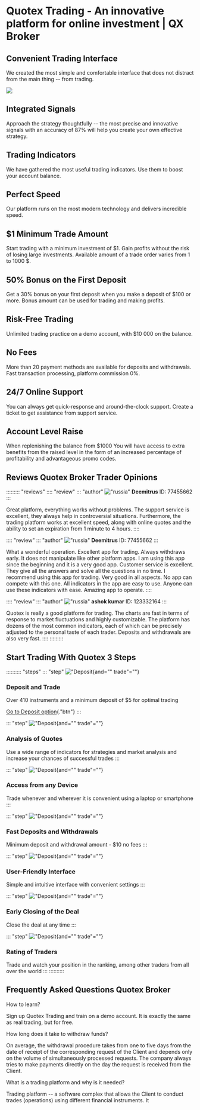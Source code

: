 # Quotex Trading - An innovative platform for online investment \| QX Broker

## Convenient Trading Interface

We created the most simple and comfortable interface that does not
distract from the main thing -- from trading.

[![](https://static.quotex.io/files/12_en/300_250.jpg)](https://traff.sbs/brokerqxlid)

## Integrated Signals

Approach the strategy thoughtfully -- the most precise and innovative
signals with an accuracy of 87% will help you create your own effective
strategy.

## Trading Indicators

We have gathered the most useful trading indicators. Use them to boost
your account balance.

## Perfect Speed

Our platform runs on the most modern technology and delivers incredible
speed.

## \$1 Minimum Trade Amount

Start trading with a minimum investment of \$1. Gain profits without the
risk of losing large investments. Available amount of a trade order
varies from 1 to 1000 \$.

## 50% Bonus on the First Deposit

Get a 30% bonus on your first deposit when you make a deposit of \$100
or more. Bonus amount can be used for trading and making profits.

## Risk-Free Trading

Unlimited trading practice on a demo account, with \$10 000 on the
balance.

## No Fees

More than 20 payment methods are available for deposits and withdrawals.
Fast transaction processing, platform commission 0%.

## 24/7 Online Support

You can always get quick-response and around-the-clock support. Create a
ticket to get assistance from support service.

## Account Level Raise

When replenishing the balance from \$1000 You will have access to extra
benefits from the raised level in the form of an increased percentage of
profitability and advantageous promo codes.

## Reviews Quotex Broker Trader Opinions

::::::::: \"reviews\"
:::: \"review\"
::: \"author\"
!["russia"](\%22https://quotex.net.in/wp-content/uploads/2022/03/russa.svg\%22)
**Deemitrus** ID: 77455662
:::

Great platform, everything works without problems. The support service
is excellent, they always help in controversial situations. Furthermore,
the trading platform works at excellent speed, along with online quotes
and the ability to set an expiration from 1 minute to 4 hours.
::::

:::: \"review\"
::: \"author\"
!["russia"](\%22https://quotex.net.in/wp-content/uploads/2022/03/russa.svg\%22)
**Deemitrus** ID: 77455662
:::

What a wonderful operation. Excellent app for trading. Always withdraws
early. It does not manipulate like other platform apps. I am using this
app since the beginning and it is a very good app. Customer service is
excellent. They give all the answers and solve all the questions in no
time. I recommend using this app for trading. Very good in all aspects.
No app can compete with this one. All indicators in the app are easy to
use. Anyone can use these indicators with ease. Amazing app to operate.
::::

:::: \"review\"
::: \"author\"
!["russia"](\%22https://quotex.net.in/wp-content/uploads/2022/03/russa.svg\%22)
**ashok kumar** ID: 123332164
:::

Quotex is really a good platform for trading. The charts are fast in
terms of response to market fluctuations and highly customizable. The
platform has dozens of the most common indicators, each of which can be
precisely adjusted to the personal taste of each trader. Deposits and
withdrawals are also very fast.
::::
:::::::::

## Start Trading With Quotex 3 Steps

:::::::::: \"steps\"
::: \"step\"
!["Deposit](\%22https://quotex.net.in/wp-content/uploads/2022/03/start-trading-3@3x.png\%22){and=""
trade"=""}

### Deposit and Trade

Over 410 instruments and a minimum deposit of \$5 for optimal trading

[Go to Deposit
option](\%22https://traff.sbs/brokerqxsignup\%22){."btn"}
:::

::: \"step\"
!["Deposit](\%22https://quotex.net.in/wp-content/uploads/2022/03/start-trading-3@3x.png\%22){and=""
trade"=""}

### Analysis of Quotes

Use a wide range of indicators for strategies and market analysis and
increase your chances of successful trades
:::

::: \"step\"
!["Deposit](\%22https://quotex.net.in/wp-content/uploads/2022/03/start-trading-3@3x.png\%22){and=""
trade"=""}

### Access from any Device

Trade whenever and wherever it is convenient using a laptop or
smartphone
:::

::: \"step\"
!["Deposit](\%22https://quotex.net.in/wp-content/uploads/2022/03/start-trading-3@3x.png\%22){and=""
trade"=""}

### Fast Deposits and Withdrawals

Minimum deposit and withdrawal amount - \$10 no fees
:::

::: \"step\"
!["Deposit](\%22https://quotex.net.in/wp-content/uploads/2022/03/start-trading-3@3x.png\%22){and=""
trade"=""}

### User-Friendly Interface

Simple and intuitive interface with convenient settings
:::

::: \"step\"
!["Deposit](\%22https://quotex.net.in/wp-content/uploads/2022/03/start-trading-3@3x.png\%22){and=""
trade"=""}

### Early Closing of the Deal

Close the deal at any time
:::

::: \"step\"
!["Deposit](\%22https://quotex.net.in/wp-content/uploads/2022/03/start-trading-3@3x.png\%22){and=""
trade"=""}

### Rating of Traders

Trade and watch your position in the ranking, among other traders from
all over the world
:::
::::::::::

## Frequently Asked Questions Quotex Broker

How to learn?

Sign up Quotex Trading and train on a demo account. It is exactly the
same as real trading, but for free.

How long does it take to withdraw funds?

On average, the withdrawal procedure takes from one to five days from
the date of receipt of the corresponding request of the Client and
depends only on the volume of simultaneously processed requests. The
company always tries to make payments directly on the day the request is
received from the Client.

What is a trading platform and why is it needed?

Trading platform -- a software complex that allows the Client to conduct
trades (operations) using different financial instruments. It

